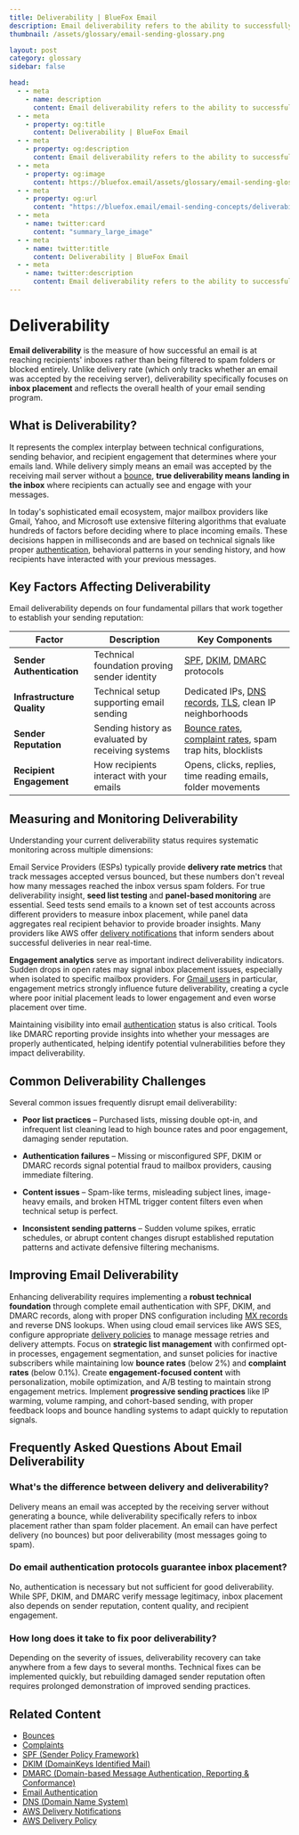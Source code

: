 ```yaml
---
title: Deliverability | BlueFox Email
description: Email deliverability refers to the ability to successfully deliver emails to recipients' inboxes rather than spam folders or being blocked entirely.
thumbnail: /assets/glossary/email-sending-glossary.png

layout: post
category: glossary
sidebar: false

head:
  - - meta
    - name: description
      content: Email deliverability refers to the ability to successfully deliver emails to recipients' inboxes rather than spam folders or being blocked entirely.
  - - meta
    - property: og:title
      content: Deliverability | BlueFox Email
  - - meta
    - property: og:description
      content: Email deliverability refers to the ability to successfully deliver emails to recipients' inboxes rather than spam folders or being blocked entirely.
  - - meta
    - property: og:image
      content: https://bluefox.email/assets/glossary/email-sending-glossary.png
  - - meta
    - property: og:url
      content: "https://bluefox.email/email-sending-concepts/deliverability"
  - - meta
    - name: twitter:card
      content: "summary_large_image"
  - - meta
    - name: twitter:title
      content: Deliverability | BlueFox Email
  - - meta
    - name: twitter:description
      content: Email deliverability refers to the ability to successfully deliver emails to recipients' inboxes rather than spam folders or being blocked entirely.
---
```

<GlossaryNavigation/>

# Deliverability

**Email deliverability** is the measure of how successful an email is at reaching recipients' inboxes rather than being filtered to spam folders or blocked entirely. Unlike delivery rate (which only tracks whether an email was accepted by the receiving server), deliverability specifically focuses on **inbox placement** and reflects the overall health of your email sending program.

## What is Deliverability?

It represents the complex interplay between technical configurations, sending behavior, and recipient engagement that determines where your emails land. While delivery simply means an email was accepted by the receiving mail server without a [bounce](/email-sending-concepts/bounces), **true deliverability means landing in the inbox** where recipients can actually see and engage with your messages.

In today's sophisticated email ecosystem, major mailbox providers like Gmail, Yahoo, and Microsoft use extensive filtering algorithms that evaluate hundreds of factors before deciding where to place incoming emails. These decisions happen in milliseconds and are based on technical signals like proper [authentication](/email-sending-concepts/email-authentication), behavioral patterns in your sending history, and how recipients have interacted with your previous messages.

## Key Factors Affecting Deliverability

Email deliverability depends on four fundamental pillars that work together to establish your sending reputation:

| Factor | Description | Key Components |
|--------|-------------|----------------|
| **Sender Authentication** | Technical foundation proving sender identity | [SPF](/email-sending-concepts/spf), [DKIM](/email-sending-concepts/dkim), [DMARC](/email-sending-concepts/dmarc) protocols |
| **Infrastructure Quality** | Technical setup supporting email sending | Dedicated IPs, [DNS records](/email-sending-concepts/dns), [TLS](/email-sending-concepts/tls), clean IP neighborhoods |
| **Sender Reputation** | Sending history as evaluated by receiving systems | [Bounce rates](/email-sending-concepts/bounce-rate), [complaint rates](/email-sending-concepts/complaints), spam trap hits, blocklists |
| **Recipient Engagement** | How recipients interact with your emails | Opens, clicks, replies, time reading emails, folder movements |

## Measuring and Monitoring Deliverability

Understanding your current deliverability status requires systematic monitoring across multiple dimensions:

Email Service Providers (ESPs) typically provide **delivery rate metrics** that track messages accepted versus bounced, but these numbers don't reveal how many messages reached the inbox versus spam folders. For true deliverability insight, **seed list testing** and **panel-based monitoring** are essential. Seed tests send emails to a known set of test accounts across different providers to measure inbox placement, while panel data aggregates real recipient behavior to provide broader insights. Many providers like AWS offer [delivery notifications](/aws-concepts/delivery-notifications) that inform senders about successful deliveries in near real-time.

**Engagement analytics** serve as important indirect deliverability indicators. Sudden drops in open rates may signal inbox placement issues, especially when isolated to specific mailbox providers. For [Gmail users](/email-sending-concepts/complaints#what-are-complaints) in particular, engagement metrics strongly influence future deliverability, creating a cycle where poor initial placement leads to lower engagement and even worse placement over time.

Maintaining visibility into email [authentication](/email-sending-concepts/email-authentication) status is also critical. Tools like DMARC reporting provide insights into whether your messages are properly authenticated, helping identify potential vulnerabilities before they impact deliverability.

## Common Deliverability Challenges

Several common issues frequently disrupt email deliverability:

- **Poor list practices** – Purchased lists, missing double opt-in, and infrequent list cleaning lead to high bounce rates and poor engagement, damaging sender reputation.

- **Authentication failures** – Missing or misconfigured SPF, DKIM or DMARC records signal potential fraud to mailbox providers, causing immediate filtering.

- **Content issues** – Spam-like terms, misleading subject lines, image-heavy emails, and broken HTML trigger content filters even when technical setup is perfect.

- **Inconsistent sending patterns** – Sudden volume spikes, erratic schedules, or abrupt content changes disrupt established reputation patterns and activate defensive filtering mechanisms.

## Improving Email Deliverability

Enhancing deliverability requires implementing a **robust technical foundation** through complete email authentication with SPF, DKIM, and DMARC records, along with proper DNS configuration including [MX records](/email-sending-concepts/mx-record) and reverse DNS lookups. When using cloud email services like AWS SES, configure appropriate [delivery policies](/aws-concepts/delivery-policy) to manage message retries and delivery attempts. Focus on **strategic list management** with confirmed opt-in processes, engagement segmentation, and sunset policies for inactive subscribers while maintaining low **bounce rates** (below 2%) and **complaint rates** (below 0.1%). Create **engagement-focused content** with personalization, mobile optimization, and A/B testing to maintain strong engagement metrics. Implement **progressive sending practices** like IP warming, volume ramping, and cohort-based sending, with proper feedback loops and bounce handling systems to adapt quickly to reputation signals.

## Frequently Asked Questions About Email Deliverability

### What's the difference between delivery and deliverability?

Delivery means an email was accepted by the receiving server without generating a bounce, while deliverability specifically refers to inbox placement rather than spam folder placement. An email can have perfect delivery (no bounces) but poor deliverability (most messages going to spam).

### Do email authentication protocols guarantee inbox placement?

No, authentication is necessary but not sufficient for good deliverability. While SPF, DKIM, and DMARC verify message legitimacy, inbox placement also depends on sender reputation, content quality, and recipient engagement.

### How long does it take to fix poor deliverability?

Depending on the severity of issues, deliverability recovery can take anywhere from a few days to several months. Technical fixes can be implemented quickly, but rebuilding damaged sender reputation often requires prolonged demonstration of improved sending practices.

## Related Content

- [Bounces](/email-sending-concepts/bounces)
- [Complaints](/email-sending-concepts/complaints)
- [SPF (Sender Policy Framework)](/email-sending-concepts/spf)
- [DKIM (DomainKeys Identified Mail)](/email-sending-concepts/dkim)
- [DMARC (Domain-based Message Authentication, Reporting & Conformance)](/email-sending-concepts/dmarc)
- [Email Authentication](/email-sending-concepts/email-authentication)
- [DNS (Domain Name System)](/email-sending-concepts/dns)
- [AWS Delivery Notifications](/aws-concepts/delivery-notifications)
- [AWS Delivery Policy](/aws-concepts/delivery-policy)

<GlossaryCTA />
